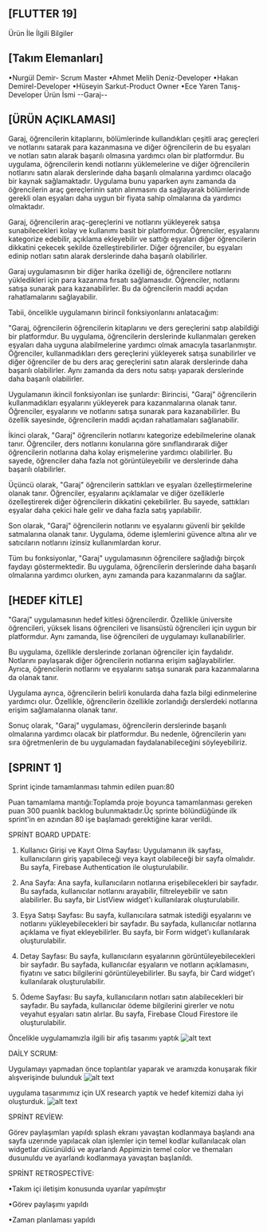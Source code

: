 
## [FLUTTER 19]                       


Ürün İle İlgili Bilgiler

## [Takım Elemanları]


•Nurgül Demir- Scrum Master
•Ahmet Melih Deniz-Developer
•Hakan Demirel-Developer
•Hüseyin Sarkut-Product Owner
•Ece Yaren Tanış-Developer
Ürün İsmi
--Garaj--           


## [ÜRÜN AÇIKLAMASI]


Garaj, öğrencilerin kitaplarını, bölümlerinde kullandıkları çeşitli araç gereçleri ve notlarını satarak para kazanmasına ve diğer öğrencilerin de bu eşyaları ve notları satın alarak başarılı olmasına yardımcı olan bir platformdur. Bu uygulama, öğrencilerin kendi notlarını yüklemelerine ve diğer öğrencilerin notlarını satın alarak derslerinde daha başarılı olmalarına yardımcı olacağo bir kaynak sağlamaktadır. Uygulama bunu yaparken aynı zamanda da öğrencilerin araç gereçlerinin satın alınmasını da sağlayarak bölümlerinde gerekli olan eşyaları daha uygun bir fiyata sahip olmalarına da yardımcı olmaktadır.

Garaj, öğrencilerin araç-gereçlerini ve notlarını yükleyerek satışa sunabilecekleri kolay ve kullanımı basit bir platformdur. Öğrenciler, eşyalarını kategorize edebilir, açıklama ekleyebilir ve sattığı eşyaları diğer öğrencilerin dikkatini çekecek şekilde özelleştirebilirler. Diğer öğrenciler, bu eşyaları edinip notları satın alarak derslerinde daha başarılı olabilirler.

Garaj uygulamasının bir diğer harika özelliği de, öğrencilere notlarını yükledikleri için para kazanma fırsatı sağlamasıdır. Öğrenciler, notlarını satışa sunarak para kazanabilirler. Bu da öğrencilerin maddi açıdan rahatlamalarını sağlayabilir.

Tabii, öncelikle uygulamanın birincil fonksiyonlarını anlatacağım:

"Garaj, öğrencilerin öğrencilerin kitaplarını ve ders gereçlerini satıp alabildiği bir platformdur. Bu uygulama, öğrencilerin derslerinde kullanmaları gereken eşyaları daha uyguna alabilmelerine yardımcı olmak amacıyla tasarlanmıştır. Öğrenciler, kullanmadıkları ders gereçlerini yükleyerek satışa sunabilirler ve diğer öğrenciler de bu ders araç gereçlerini satın alarak derslerinde daha başarılı olabilirler. Aynı zamanda da ders notu satışı yaparak derslerinde daha başarılı olabilirler.


Uygulamanın ikincil fonksiyonları ise şunlardır:
Birincisi, "Garaj" öğrencilerin kullanmadıkları eşyalarını yükleyerek para kazanmalarına olanak tanır. Öğrenciler, eşyalarını ve notlarını satışa sunarak para kazanabilirler. Bu özellik sayesinde, öğrencilerin maddi açıdan rahatlamaları sağlanabilir.

İkinci olarak, "Garaj" öğrencilerin notlarını kategorize edebilmelerine olanak tanır. Öğrenciler, ders notlarını konularına göre sınıflandırarak diğer öğrencilerin notlarına daha kolay erişmelerine yardımcı olabilirler. Bu sayede, öğrenciler daha fazla not görüntüleyebilir ve derslerinde daha başarılı olabilirler.

Üçüncü olarak, "Garaj" öğrencilerin sattıkları ve eşyaları özelleştirmelerine olanak tanır. Öğrenciler, eşyalarını açıklamalar ve diğer özelliklerle özelleştirerek diğer öğrencilerin dikkatini çekebilirler. Bu sayede, sattıkları eşyalar daha çekici hale gelir ve daha fazla satış yapılabilir.

Son olarak, "Garaj" öğrencilerin notlarını ve eşyalarını güvenli bir şekilde satmalarına olanak tanır. Uygulama, ödeme işlemlerini güvence altına alır ve satıcıların notlarını izinsiz kullanımlardan korur.

Tüm bu fonksiyonlar, "Garaj" uygulamasının öğrencilere sağladığı birçok faydayı göstermektedir. Bu uygulama, öğrencilerin derslerinde daha başarılı olmalarına yardımcı olurken, aynı zamanda para kazanmalarını da sağlar.

## [HEDEF KİTLE]

"Garaj" uygulamasının hedef kitlesi öğrencilerdir. Özellikle üniversite öğrencileri, yüksek lisans öğrencileri ve lisansüstü öğrencileri için uygun bir platformdur. Aynı zamanda, lise öğrencileri de uygulamayı kullanabilirler.

Bu uygulama, özellikle derslerinde zorlanan öğrenciler için faydalıdır. Notlarını paylaşarak diğer öğrencilerin notlarına erişim sağlayabilirler. Ayrıca, öğrencilerin notlarını ve eşyalarını satışa sunarak para kazanmalarına da olanak tanır.

Uygulama ayrıca, öğrencilerin belirli konularda daha fazla bilgi edinmelerine yardımcı olur. Özellikle, öğrencilerin özellikle zorlandığı derslerdeki notlarına erişim sağlamalarına olanak tanır.

Sonuç olarak, "Garaj" uygulaması, öğrencilerin derslerinde başarılı olmalarına yardımcı olacak bir platformdur. Bu nedenle, öğrencilerin yanı sıra öğretmenlerin de bu uygulamadan faydalanabileceğini söyleyebiliriz.



## [SPRINT 1]

Sprint içinde tamamlanması tahmin edilen puan:80

Puan tamamlama mantığı:Toplamda proje boyunca tamamlanması gereken puan 300 puanlık backlog bulunmaktadır.Üç sprinte bölündüğünde ilk sprint'in en azından 80 işe başlamadı gerektiğine karar verildi.

SPRİNT BOARD UPDATE:

1. Kullanıcı Girişi ve Kayıt Olma Sayfası:
Uygulamanın ilk sayfası, kullanıcıların giriş yapabileceği veya kayıt olabileceği bir sayfa olmalıdır. Bu sayfa, Firebase Authentication ile oluşturulabilir.

2. Ana Sayfa:
Ana sayfa, kullanıcıların notlarına erişebilecekleri bir sayfadır. Bu sayfada, kullanıcılar notlarını arayabilir, filtreleyebilir ve satın alabilirler. Bu sayfa, bir ListView widget'ı kullanılarak oluşturulabilir.

3. Eşya Satışı Sayfası:
Bu sayfa, kullanıcılara satmak istediği eşyalarını ve notlarını yükleyebilecekleri bir sayfadır. Bu sayfada, kullanıcılar notlarına açıklama ve fiyat ekleyebilirler. Bu sayfa, bir Form widget'ı kullanılarak oluşturulabilir.

4. Detay Sayfası:
Bu sayfa, kullanıcıların eşyalarının görüntüleyebilecekleri bir sayfadır. Bu sayfada, kullanıcılar eşyaların ve notların açıklamasını, fiyatını ve satıcı bilgilerini görüntüleyebilirler. Bu sayfa, bir Card widget'ı kullanılarak oluşturulabilir.

5. Ödeme Sayfası:
Bu sayfa, kullanıcıların notları satın alabilecekleri bir sayfadır. Bu sayfada, kullanıcılar ödeme bilgilerini girerler ve notu veyahut eşyaları satın alırlar. Bu sayfa, Firebase Cloud Firestore ile oluşturulabilir.



Öncelikle uygulamamızla ilgili bir afiş tasarımı yaptık
![alt text](https://github.com/HsarkutH/F-19/blob/main/%C3%96%C4%9Frenciler%20%C4%B0%C3%A7in%20tasarland%C4%B1.%20(1).png)


DAİLY SCRUM:

Uygulamayı yapmadan önce toplantılar yaparak ve aramızda konuşarak fikir alışverişinde bulunduk
![alt text](https://github.com/HsarkutH/F-19/blob/main/WhatsApp%20Image%202023-06-18%20at%2023.40.53.jpeg)




uygulama tasarımımız için UX research yaptık ve hedef kitemizi daha iyi oluşturduk.
![alt text](https://github.com/HsarkutH/F-19/blob/main/persona%20design.png)

SPRİNT REVİEW:

Görev paylaşımları yapıldı splash ekranı yavaştan kodlanmaya başlandı ana sayfa uzerınde yapılacak olan işlemler için temel kodlar kullanılacak olan widgetlar  düsünüldü ve ayarlandı  Appimizin temel color ve themaları dusunuldu ve ayarlandı kodlanmaya yavaştan başlanıldı.


SPRİNT RETROSPECTİVE:

•Takım içi iletişim konusunda uyarılar yapılmıştır

•Görev paylaşımı yapıldı

•Zaman planlaması yapıldı


